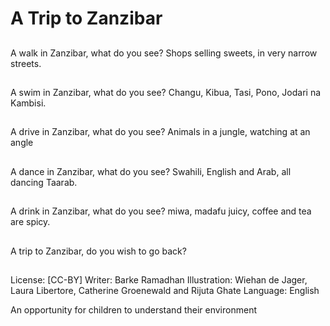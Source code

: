 # A Trip to Zanzibar

##
A walk in Zanzibar,
what do you see?
Shops selling sweets,
in very narrow streets.

##
A swim in Zanzibar,
what do you see?
Changu, Kibua, Tasi,
Pono, Jodari na Kambisi.

##
A drive in Zanzibar,
what do you see?
Animals in a jungle,
watching at an angle

##
A dance in Zanzibar,
what do you see?
Swahili, English and Arab,
all dancing Taarab.

##
A drink in Zanzibar,
what do you see?
miwa, madafu juicy,
coffee and tea are spicy.

##
A trip to Zanzibar,
do you wish to go back?

##
License: [CC-BY]
Writer: Barke Ramadhan
Illustration: Wiehan de Jager, Laura Libertore, Catherine Groenewald and Rijuta Ghate
Language: English

An opportunity for children to understand their environment
